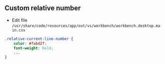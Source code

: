 ## Custom relative number

- Edit file `/usr/share/code/resources/app/out/vs/workbench/workbench.desktop.main.css`

```css
.relative-current-line-number {
    color: #fabd2f;
    font-weight: bold;
    ...
}
```
